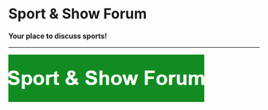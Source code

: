 # Sport & Show Forum #

**Your place to discuss sports!**

___


![Alt text](/img/forumfc.png "Optional title")

